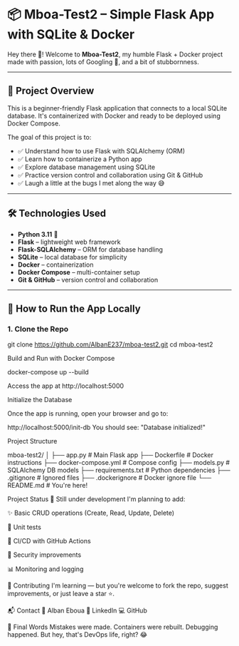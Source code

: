 # 📦 Mboa-Test2 – Simple Flask App with SQLite & Docker

Hey there 👋! Welcome to **Mboa-Test2**, my humble Flask + Docker project made with passion, lots of Googling 🧠, and a bit of stubbornness.

---

## 🚀 Project Overview

This is a beginner-friendly Flask application that connects to a local SQLite database. It's containerized with Docker and ready to be deployed using Docker Compose.

The goal of this project is to:

- ✅ Understand how to use Flask with SQLAlchemy (ORM)
- ✅ Learn how to containerize a Python app
- ✅ Explore database management using SQLite
- ✅ Practice version control and collaboration using Git & GitHub
- ✅ Laugh a little at the bugs I met along the way 😅

---

## 🛠 Technologies Used

- **Python 3.11** 🐍
- **Flask** – lightweight web framework
- **Flask-SQLAlchemy** – ORM for database handling
- **SQLite** – local database for simplicity
- **Docker** – containerization
- **Docker Compose** – multi-container setup
- **Git & GitHub** – version control and collaboration

---

## 🧪 How to Run the App Locally

### 1. Clone the Repo

git clone https://github.com/AlbanE237/mboa-test2.git
cd mboa-test2

Build and Run with Docker Compose

docker-compose up --build

Access the app at http://localhost:5000

Initialize the Database

Once the app is running, open your browser and go to:

http://localhost:5000/init-db
You should see: "Database initialized!"

Project Structure

mboa-test2/
│
├── app.py                  # Main Flask app
├── Dockerfile              # Docker instructions
├── docker-compose.yml      # Compose config
├── models.py               # SQLAlchemy DB models
├── requirements.txt        # Python dependencies
├── .gitignore              # Ignored files
├── .dockerignore           # Docker ignore file
└── README.md               # You're here!

Project Status
🚧 Still under development
I'm planning to add:

✨ Basic CRUD operations (Create, Read, Update, Delete)

🧪 Unit tests

🐳 CI/CD with GitHub Actions

🔐 Security improvements

📊 Monitoring and logging

🤝 Contributing
I'm learning — but you're welcome to fork the repo, suggest improvements, or just leave a star ⭐.

📬 Contact
📌 Alban Eboua
🔗 LinkedIn
💻 GitHub

🧠 Final Words
Mistakes were made.
Containers were rebuilt.
Debugging happened.
But hey, that's DevOps life, right? 😂